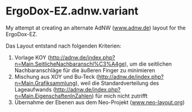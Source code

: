 # ErgoDox-EZ.adnw.variant

My attempt at creating an alternate AdNW (www.adnw.de) layout for the ErgoDox-EZ.

Das Layout entstand nach folgenden Kriterien:
1. Vorlage KOY (http://adnw.de/index.php?n=Main.SeitlicheNachbaranschl%C3%A4ge), um die seitlichen Nachbaranschläge für die äußeren Finger zu minimieren
2. Mischung aus XOY und Bu-Teck (http://adnw.de/index.php?n=Main.Grafiksammlung), weil die Standardverteilung des Lageaufwands (http://adnw.de/index.php?n=Main.EigenschaftenInZahlen) für mich nicht zutrifft
3. Übernahme der Ebenen aus dem Neo-Projekt (www.neo-layout.org)
